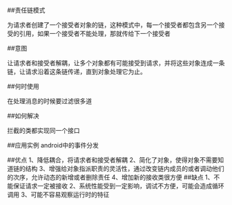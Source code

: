 ##责任链模式

为请求者创建了一个接受者对象的链，这种模式中，每一个接受者都包含另一个接受的引用，如果一个接受者不能处理，那就传给下一个接受者


##意图

让请求者和接受者解耦，让多个对象都有可能接受到请求，并将这些对象连成一条链，让请求沿着这条链传递，直到对象处理它为止。


##何时使用

在处理消息的时候要过滤很多道


##如何解决

拦截的类都实现同一个接口

##应用实例
android中的事件分发

##优点
    1、降低耦合，将请求者和接受者解耦
    2、简化了对象，使得对象不需要知道链的结构
    3、增强给对象指派职责的灵活性，通过改变链内成员的或者调动他们的次序，允许动态的新增或者删除责任
    4、增加新的接收类很方便
##缺点
    1、不能保证请求一定被接收
    2、系统性能受到一定影响，调试不方便，可能会造成循环调用
    3、可能不容易观察运行时的特征











